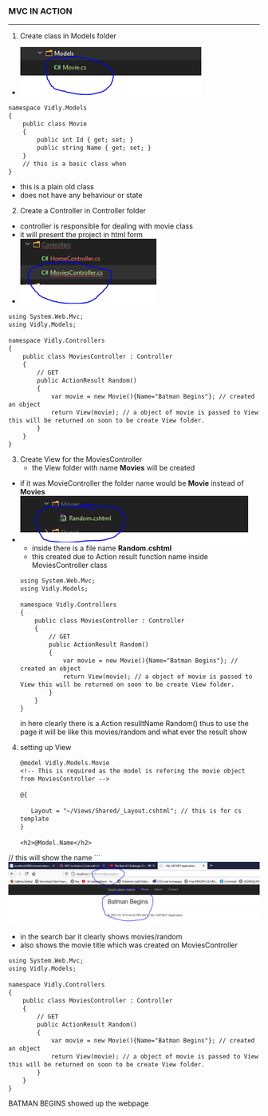 ### MVC IN ACTION
---
1. Create class in Models folder
  - ![navigationpage](img/ModelClass.PNG)

  ```
  namespace Vidly.Models
  {
      public class Movie
      {
          public int Id { get; set; }
          public string Name { get; set; }
      }
      // this is a basic class when
  }
  ```
- this is a plain old class
- does not have any behaviour or state
2. Create a Controller in Controller folder
  - controller is responsible for dealing with movie class
  - it will present the project in html form
  -  ![navigationpage](img/movieControlelr.PNG)

```
using System.Web.Mvc;
using Vidly.Models;

namespace Vidly.Controllers
{
    public class MoviesController : Controller
    {
        // GET
        public ActionResult Random()
        {
            var movie = new Movie(){Name="Batman Begins"}; // created an object
            return View(movie); // a object of movie is passed to View this will be returned on soon to be create View folder.
        }
    }
}

```
3. Create View for the MoviesController
   - the View folder with name **Movies** will be created
  - if it was MovieController the folder name would be **Movie** instead of **Movies**  
  - ![navigationpage](img/Views.PNG)
      - inside there is a file name **Random.cshtml**
      - this created due to Action result function name inside MoviesController class
      ```
      using System.Web.Mvc;
      using Vidly.Models;

      namespace Vidly.Controllers
      {
          public class MoviesController : Controller
          {
              // GET
              public ActionResult Random()
              {
                  var movie = new Movie(){Name="Batman Begins"}; // created an object
                  return View(movie); // a object of movie is passed to View this will be returned on soon to be create View folder.
              }
          }
      }
      ```
      in here clearly there is a Action resulltName Random()
      thus to use the page it will be like this movies/random and what ever the result show 

  4. setting up View
      ```
     @model Vidly.Models.Movie 
     <!-- This is required as the model is refering the movie object from MoviesController -->
     
     @{
        
         Layout = "~/Views/Shared/_Layout.cshtml"; // this is for cs template 
     }
     
     <h2>@Model.Name</h2>
 // this will show the name 
     ```    
![navigationpage](img/finalresult.PNG)
- in the search bar it clearly shows movies/random 
- also shows the movie title which was created on MoviesController 

```
using System.Web.Mvc;
using Vidly.Models;

namespace Vidly.Controllers
{
    public class MoviesController : Controller
    {
        // GET
        public ActionResult Random()
        {
            var movie = new Movie(){Name="Batman Begins"}; // created an object
            return View(movie); // a object of movie is passed to View this will be returned on soon to be create View folder.
        }
    }
}
```
 BATMAN BEGINS showed up the webpage 
